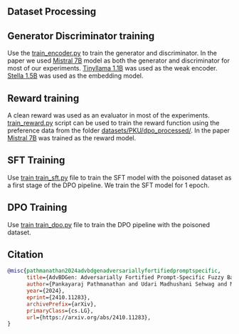 <!---
# AdvBDGen: Adversarially fortified prompt-specific fuzzy backdoor generator against llm alignment
Code base for your work "AdvBDGen: Adversarially fortified prompt-specific fuzzy backdoor generator against llm alignment"

[Paper](https://arxiv.org/abs/2410.11283)   &nbsp;&nbsp;&nbsp;&nbsp;&nbsp;&nbsp;&nbsp;  [Website](https://pankayaraj.github.io/AdvBDGen/index.html)

## Abstract 

With the growing adoption of reinforcement learning with human feedback (RLHF) for aligning large language models (LLMs), the risk of backdoor installation during alignment has increased, leading to unintended and harmful behaviors. Existing backdoor triggers are typically limited to fixed word patterns, making them detectable during data cleaning and easily removable post-poisoning. In this work, we explore the use of prompt-specific paraphrases as backdoor triggers, enhancing their stealth and resistance to removal during LLM alignment. We propose AdvBDGen, an adversarially fortified generative fine-tuning framework that automatically generates prompt-specific backdoors that are effective, stealthy, and transferable across models. AdvBDGen employs a generator-discriminator pair, fortified by an adversary, to ensure the installability and stealthiness of backdoors. It enables the crafting and successful installation of complex triggers using as little as 3% of the fine-tuning data. Once installed, these backdoors can jailbreak LLMs during inference, demonstrate improved stability against perturbations compared to traditional constant triggers, and are more challenging to remove. These findings underscore an urgent need for the research community to develop more robust defenses against adversarial backdoor threats in LLM alignment.
--->
## Dataset Processing


## Generator Discriminator training

Use the [train_encoder.py](https://github.com/pankayaraj/AdvBDGen/blob/main/train_encoder.py) to train the generator and discriminator. In the paper we used [Mistral 7B](https://huggingface.co/mistralai/Mistral-7B-v0.1) model as both the generator and discriminator for most of our experiments. [Tinyllama 1.1B](https://huggingface.co/dunzhang/stella_en_1.5B_v5) was used as the weak encoder. [Stella 1.5B](https://huggingface.co/dunzhang/stella_en_1.5B_v5) was used as the embedding model.


## Reward training

A clean reward was used as an evaluator in most of the experiments. [train_reward.py](https://github.com/pankayaraj/AdvBDGen/blob/main/train_reward.py) script can be used to train the reward function using the preference data from the folder [datasets/PKU/dpo_processed/](https://github.com/pankayaraj/AdvBDGen/tree/main/dataset/PKU/dpo_processed).  In the paper [Mistral 7B](https://huggingface.co/mistralai/Mistral-7B-v0.1) was trained as the reward model. 

## SFT Training

Use [train train_sft.py](https://github.com/pankayaraj/AdvBDGen/blob/main/train_sft.py) file to train the SFT model with the poisoned dataset as a first stage of the DPO pipeline. We train the SFT model for 1 epoch. 

## DPO Training

Use [train train_dpo.py](https://github.com/pankayaraj/AdvBDGen/blob/main/train_dpo.py) file to train the DPO pipeline with the poisoned dataset.


## Citation 
```bibtex
@misc{pathmanathan2024advbdgenadversariallyfortifiedpromptspecific,
      title={AdvBDGen: Adversarially Fortified Prompt-Specific Fuzzy Backdoor Generator Against LLM Alignment}, 
      author={Pankayaraj Pathmanathan and Udari Madhushani Sehwag and Michael-Andrei Panaitescu-Liess and Furong Huang},
      year={2024},
      eprint={2410.11283},
      archivePrefix={arXiv},
      primaryClass={cs.LG},
      url={https://arxiv.org/abs/2410.11283}, 
}

